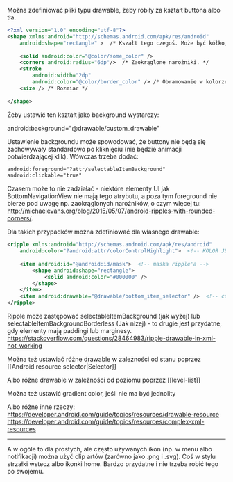 Można zdefiniować pliki typu drawable, żeby robiły za kształt buttona albo tła.

```xml
<?xml version="1.0" encoding="utf-8"?>  
<shape xmlns:android="http://schemas.android.com/apk/res/android"  
    android:shape="rectangle" >  /* Kszałt tego czegoś. Może być kółko, owal, pierścień, prostokąt lub linia. */
  
    <solid android:color="@color/some_color" /> 
    <corners android:radius="6dp"/>  /* Zaokrąglone narożniki. */
    <stroke       
	    android:width="2dp"  
        android:color="@color/border_color" /> /* Obramowanie w kolorze. */
    <size /> /* Rozmiar */
  
</shape>
```

Żeby ustawić ten kształt jako background wystarczy:

android:background="@drawable/custom_drawable"

Ustawienie backgroundu może spowodować, że buttony nie będą się zachowywały standardowo po kliknięciu (nie będzie animacji potwierdzającej klik). Wówczas trzeba dodać:

```xml
android:foreground="?attr/selectableItemBackground"  
android:clickable="true"
```

Czasem może to nie zadziałać - niektóre elementy UI jak BottomNavigationView nie mają tego atrybutu, a poza tym foreground nie bierze pod uwagę np. zaokrąglonych narożników, o czym więcej tu: http://michaelevans.org/blog/2015/05/07/android-ripples-with-rounded-corners/.

Dla takich przypadków można zdefiniować <ripple> dla własnego drawable:

```xml
<ripple xmlns:android="http://schemas.android.com/apk/res/android"  
    android:color="?android:attr/colorControlHighlight">  <!-- KOLOR JEST KONIECZNY! -->
  
    <item android:id="@android:id/mask">  <!-- maska ripple'a -->
        <shape android:shape="rectangle">  
            <solid android:color="#000000" />  
        </shape>    
	</item>    
	<item android:drawable="@drawable/bottom_item_selector" />  <!-- customowy background -->
</ripple>
```

Ripple może zastępować selectableItemBackground (jak wyżej) lub selectableItemBackgroundBorderless (Jak niżej) - to drugie jest przydatne, gdy elementy mają paddingi lub marginesy.
https://stackoverflow.com/questions/28464983/ripple-drawable-in-xml-not-working



Można też ustawiać różne drawable w zależności od stanu poprzez [[Android resource selector|Selector]]

Albo różne drawable w zależności od poziomu poprzez [[level-list]]

Można też ustawić gradient color, jeśli nie ma być jednolity

Albo różne inne rzeczy:
https://developer.android.com/guide/topics/resources/drawable-resource
https://developer.android.com/guide/topics/resources/complex-xml-resources

---

A w ogóle to dla prostych, ale często używanych ikon (np.  w menu albo notifikacji) można użyć clip artów (zarówno jako .png i .svg). Coś w stylu strzałki wstecz albo ikonki home. Bardzo przydatne i nie trzeba robić tego po swojemu.